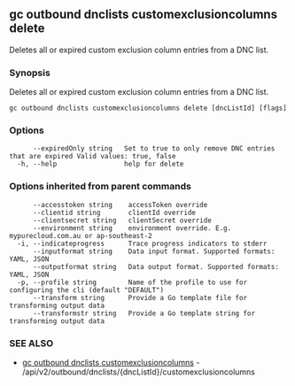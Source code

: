 ## gc outbound dnclists customexclusioncolumns delete

Deletes all or expired custom exclusion column entries from a DNC list.

### Synopsis

Deletes all or expired custom exclusion column entries from a DNC list.

```
gc outbound dnclists customexclusioncolumns delete [dncListId] [flags]
```

### Options

```
      --expiredOnly string   Set to true to only remove DNC entries that are expired Valid values: true, false
  -h, --help                 help for delete
```

### Options inherited from parent commands

```
      --accesstoken string    accessToken override
      --clientid string       clientId override
      --clientsecret string   clientSecret override
      --environment string    environment override. E.g. mypurecloud.com.au or ap-southeast-2
  -i, --indicateprogress      Trace progress indicators to stderr
      --inputformat string    Data input format. Supported formats: YAML, JSON
      --outputformat string   Data output format. Supported formats: YAML, JSON
  -p, --profile string        Name of the profile to use for configuring the cli (default "DEFAULT")
      --transform string      Provide a Go template file for transforming output data
      --transformstr string   Provide a Go template string for transforming output data
```

### SEE ALSO

* [gc outbound dnclists customexclusioncolumns](gc_outbound_dnclists_customexclusioncolumns.html)	 - /api/v2/outbound/dnclists/{dncListId}/customexclusioncolumns


